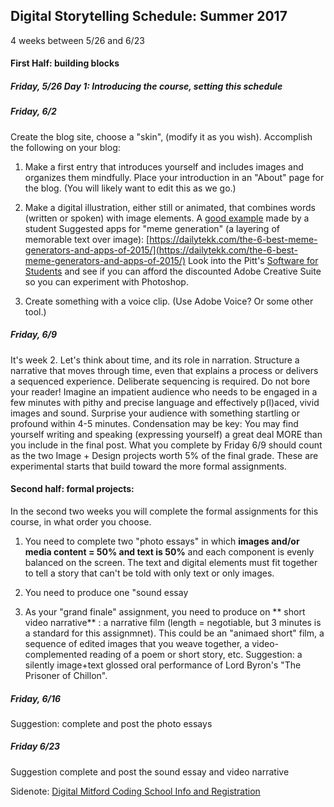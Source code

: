 
## Digital Storytelling Schedule: Summer 2017

4 weeks between 5/26 and 6/23

#### First Half: building blocks

##### Friday, 5/26 Day 1: Introducing the course, setting this schedule

##### Friday, 6/2  
Create the blog site, choose a "skin", (modify it as you wish). Accomplish the following on your blog:
  1. Make a first entry that introduces yourself and includes images and organizes them mindfully. Place your introduction in an "About" page for the blog. (You will likely want to edit this as we go.)

  1. Make a digital illustration, either still or animated, that combines words (written or spoken) with image elements. 
    A [good example](https://craftygrrrlblog.wordpress.com/2016/01/31/the-frustrations-of-crocheting/) made by a student 
    Suggested apps for "meme generation" (a layering of memorable text over image): [https://dailytekk.com/the-6-best-meme-generators-and-apps-of-2015/](https://dailytekk.com/the-6-best-meme-generators-and-apps-of-2015/) 
Look into the Pitt's [Software for Students](http://technology.pitt.edu/category/software-for-students) and see if you can afford the discounted Adobe Creative Suite so you can experiment with Photoshop.

  1. Create something with a voice clip. (Use Adobe Voice? Or some other tool.)
  


##### Friday, 6/9
It's week 2. Let's think about time, and its role in narration. Structure a narrative that moves through time, even that explains a process or delivers a sequenced experience. Deliberate sequencing is required. Do not bore your reader! Imagine an impatient audience who needs to be engaged in a few minutes with pithy and precise language and effectively p(l)aced, vivid images and sound. Surprise your audience with something startling or profound within 4-5 minutes. Condensation may be key: You may find yourself writing and speaking (expressing yourself) a great deal MORE than you include in the final post.
What you complete by Friday 6/9 should count as the two Image + Design projects worth 5% of the final grade. These are experimental starts that build toward the more formal assignments.


#### Second half: formal projects:
In the second two weeks you will complete the formal assignments for this course, in what order you choose. 

1. You need to complete two "photo essays" in which **images and/or media content = 50% and text is 50%** and each component is evenly balanced on the screen. The text and digital elements must fit together to tell a story that can't be told with only text or only images.

1. You need to produce one "sound essay 

1. As your "grand finale" assignment, you need to produce on ** short video narrative** : a narrative film (length = negotiable, but 3 minutes is a standard for this assignmnet). This could be an "animaed short" film, a sequence of edited images that you weave together, a video-complemented reading of a poem or short story, etc.  Suggestion: a silently image+text glossed oral performance of Lord Byron's "The Prisoner of Chillon".

##### Friday, 6/16 
Suggestion: complete and post the photo essays

##### Friday 6/23 
Suggestion complete and post the sound essay and video narrative


Sidenote: [Digital Mitford Coding School 
Info and Registration](https://digitalmitford.wordpress.com/2017/01/29/call-for-registration-fifth-digital-mitford-coding-school-june-27-july-1-2017/)
